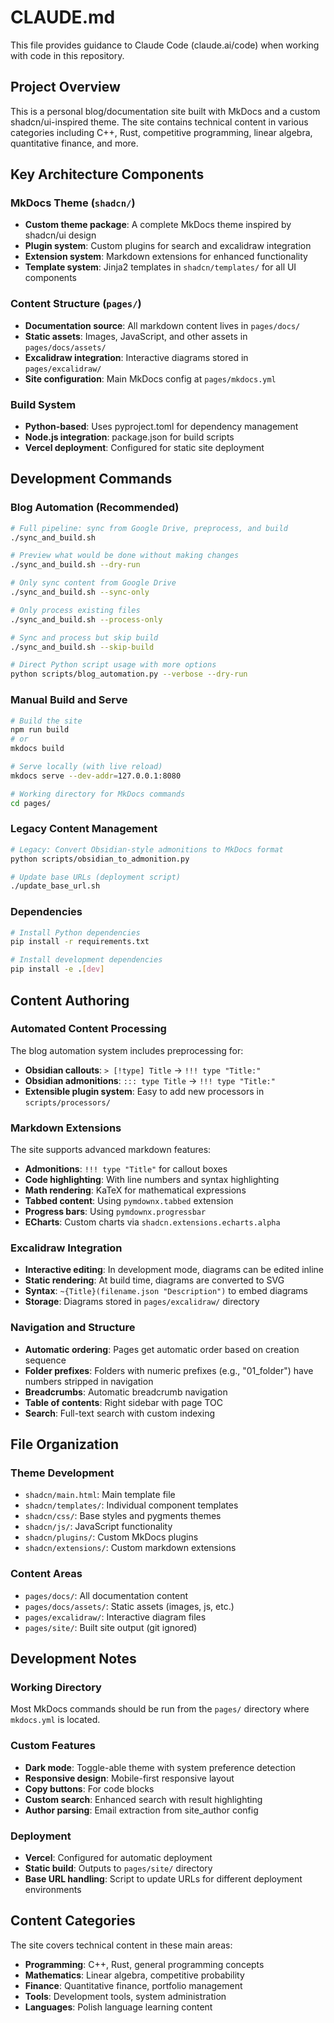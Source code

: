 # CLAUDE.md

This file provides guidance to Claude Code (claude.ai/code) when working with code in this repository.

## Project Overview

This is a personal blog/documentation site built with MkDocs and a custom shadcn/ui-inspired theme. The site contains technical content in various categories including C++, Rust, competitive programming, linear algebra, quantitative finance, and more.

## Key Architecture Components

### MkDocs Theme (`shadcn/`)
- **Custom theme package**: A complete MkDocs theme inspired by shadcn/ui design
- **Plugin system**: Custom plugins for search and excalidraw integration
- **Extension system**: Markdown extensions for enhanced functionality
- **Template system**: Jinja2 templates in `shadcn/templates/` for all UI components

### Content Structure (`pages/`)
- **Documentation source**: All markdown content lives in `pages/docs/`
- **Static assets**: Images, JavaScript, and other assets in `pages/docs/assets/`
- **Excalidraw integration**: Interactive diagrams stored in `pages/excalidraw/`
- **Site configuration**: Main MkDocs config at `pages/mkdocs.yml`

### Build System
- **Python-based**: Uses pyproject.toml for dependency management
- **Node.js integration**: package.json for build scripts
- **Vercel deployment**: Configured for static site deployment

## Development Commands

### Blog Automation (Recommended)
```bash
# Full pipeline: sync from Google Drive, preprocess, and build
./sync_and_build.sh

# Preview what would be done without making changes
./sync_and_build.sh --dry-run

# Only sync content from Google Drive
./sync_and_build.sh --sync-only

# Only process existing files
./sync_and_build.sh --process-only

# Sync and process but skip build
./sync_and_build.sh --skip-build

# Direct Python script usage with more options
python scripts/blog_automation.py --verbose --dry-run
```

### Manual Build and Serve
```bash
# Build the site
npm run build
# or
mkdocs build

# Serve locally (with live reload)
mkdocs serve --dev-addr=127.0.0.1:8080

# Working directory for MkDocs commands
cd pages/
```

### Legacy Content Management
```bash
# Legacy: Convert Obsidian-style admonitions to MkDocs format
python scripts/obsidian_to_admonition.py

# Update base URLs (deployment script)
./update_base_url.sh
```

### Dependencies
```bash
# Install Python dependencies
pip install -r requirements.txt

# Install development dependencies
pip install -e .[dev]
```

## Content Authoring

### Automated Content Processing
The blog automation system includes preprocessing for:
- **Obsidian callouts**: `> [!type] Title` → `!!! type "Title:"`
- **Obsidian admonitions**: `::: type Title` → `!!! type "Title:"`
- **Extensible plugin system**: Easy to add new processors in `scripts/processors/`

### Markdown Extensions
The site supports advanced markdown features:
- **Admonitions**: `!!! type "Title"` for callout boxes
- **Code highlighting**: With line numbers and syntax highlighting
- **Math rendering**: KaTeX for mathematical expressions
- **Tabbed content**: Using `pymdownx.tabbed` extension
- **Progress bars**: Using `pymdownx.progressbar`
- **ECharts**: Custom charts via `shadcn.extensions.echarts.alpha`

### Excalidraw Integration
- **Interactive editing**: In development mode, diagrams can be edited inline
- **Static rendering**: At build time, diagrams are converted to SVG
- **Syntax**: `~{Title}(filename.json "Description")` to embed diagrams
- **Storage**: Diagrams stored in `pages/excalidraw/` directory

### Navigation and Structure
- **Automatic ordering**: Pages get automatic order based on creation sequence
- **Folder prefixes**: Folders with numeric prefixes (e.g., "01_folder") have numbers stripped in navigation
- **Breadcrumbs**: Automatic breadcrumb navigation
- **Table of contents**: Right sidebar with page TOC
- **Search**: Full-text search with custom indexing

## File Organization

### Theme Development
- `shadcn/main.html`: Main template file
- `shadcn/templates/`: Individual component templates
- `shadcn/css/`: Base styles and pygments themes
- `shadcn/js/`: JavaScript functionality
- `shadcn/plugins/`: Custom MkDocs plugins
- `shadcn/extensions/`: Custom markdown extensions

### Content Areas
- `pages/docs/`: All documentation content
- `pages/docs/assets/`: Static assets (images, js, etc.)
- `pages/excalidraw/`: Interactive diagram files
- `pages/site/`: Built site output (git ignored)

## Development Notes

### Working Directory
Most MkDocs commands should be run from the `pages/` directory where `mkdocs.yml` is located.

### Custom Features
- **Dark mode**: Toggle-able theme with system preference detection
- **Responsive design**: Mobile-first responsive layout
- **Copy buttons**: For code blocks
- **Custom search**: Enhanced search with result highlighting
- **Author parsing**: Email extraction from site_author config

### Deployment
- **Vercel**: Configured for automatic deployment
- **Static build**: Outputs to `pages/site/` directory
- **Base URL handling**: Script to update URLs for different deployment environments

## Content Categories

The site covers technical content in these main areas:
- **Programming**: C++, Rust, general programming concepts
- **Mathematics**: Linear algebra, competitive probability
- **Finance**: Quantitative finance, portfolio management
- **Tools**: Development tools, system administration
- **Languages**: Polish language learning content